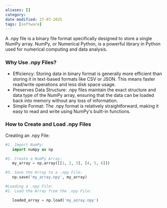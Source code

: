 ```yaml
---
aliases: []
category:
date modified: 27-07-2025
tags: [software]
---
```

A .npy file is a binary file format specifically designed to store a single NumPy array. NumPy, or Numerical Python, is a powerful library in Python used for numerical computing and data analysis.

### Why Use .npy Files?

* Efficiency: Storing data in binary format is generally more efficient than storing it in text-based formats like CSV or JSON. This means faster read/write operations and less disk space usage.
* Preserves Data Structure: .npy files maintain the exact structure and data type of the NumPy array, ensuring that the data can be loaded back into memory without any loss of information.
* Simple Format: The .npy format is relatively straightforward, making it easy to read and write using NumPy's built-in functions.

### How to Create and Load .npy Files

Creating an .npy File:

```python
#1. Import NumPy:
   import numpy as np

#2. Create a NumPy Array:
   my_array = np.array([[1, 2, 3], [4, 5, 6]])

#3. Save the Array to a .npy File:
   np.save('my_array.npy', my_array)

#Loading a .npy File:
#1. Load the Array from the .npy File:

   loaded_array = np.load('my_azray.npy')
```
